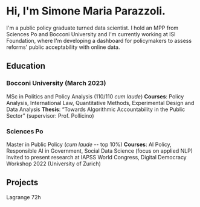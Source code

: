 # Hi, I'm Simone Maria Parazzoli.

I'm a public policy graduate turned data scientist. I hold an MPP from Sciences Po and Bocconi University and I'm currently working at ISI Foundation, where I'm developing a dashboard for policymakers to assess reforms' public acceptability with online data.

## Education

### Bocconi University (March 2023)
MSc in Politics and Policy Analysis (110/110 _cum laude_)
**Courses**: Policy Analysis, International Law, Quantitative Methods, Experimental Design and Data Analysis
**Thesis**: “Towards Algorithmic Accountability in the Public Sector” (supervisor: Prof. Pollicino)

### Sciences Po
Master in Public Policy (_cum laude_ -- top 10%)
**Courses**: AI Policy, Responsible AI in Government, Social Data Science (focus on applied NLP)
Invited to present research at IAPSS World Congress, Digital Democracy Workshop 2022 (University of Zurich)

## Projects
Lagrange 72h
